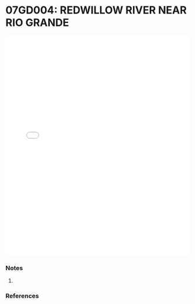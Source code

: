 # 07GD004: REDWILLOW RIVER NEAR RIO GRANDE

<iframe src="/_static/stations/07GD004_fdc.html" width="100%" height="600" frameborder="0"></iframe>

### Notes
1. 

### References

